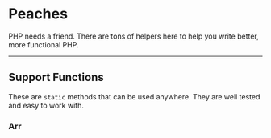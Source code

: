# Peaches

PHP needs a friend. There are tons of helpers here to help you write better, more functional PHP. 

---

## Support Functions

These are `static` methods that can be used anywhere. They are well tested and easy to work with. 

### Arr



 